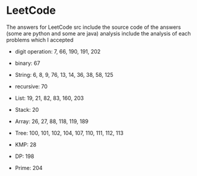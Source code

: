 # LeetCode
The answers for LeetCode
src include the source code of the answers (some are python and some are java)
analysis include the analysis of each problems which I accepted

 - digit operation: 7, 66, 190, 191, 202
 - binary: 67
 - String: 6, 8, 9, 76, 13, 14, 36, 38, 58, 125
 - recursive: 70
 
 - List: 19, 21, 82, 83, 160, 203
 - Stack: 20
 - Array: 26, 27, 88, 118, 119, 189
 - Tree: 100, 101, 102, 104, 107, 110, 111, 112, 113
 
 - KMP: 28
 - DP: 198
 - Prime: 204
